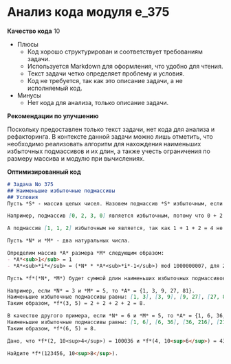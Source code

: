# Анализ кода модуля e_375

**Качество кода**
10
-  Плюсы
    - Код хорошо структурирован и соответствует требованиям задачи.
    - Используется Markdown для оформления, что удобно для чтения.
    - Текст задачи четко определяет проблему и условия.
    - Код не требуется, так как это описание задачи, а не исполняемый код.
-  Минусы
    - Нет кода для анализа, только описание задачи.

**Рекомендации по улучшению**

Поскольку предоставлен только текст задачи, нет кода для анализа и рефакторинга. В контексте данной задачи можно лишь отметить, что необходимо реализовать алгоритм для нахождения наименьших избыточных подмассивов и их длин, а также учесть ограничения по размеру массива и модулю при вычислениях.

**Оптимизированный код**

```markdown
# Задача No 375
## Наименьшие избыточные подмассивы
## Условия
Пусть *S* - массив целых чисел. Назовем подмассив *S* избыточным, если сумма его элементов строго больше, чем произведение его элементов.

Например, подмассив [0, 2, 3, 0] является избыточным, потому что 0 + 2 + 3 + 0 = 5 > 0 * 2 * 3 * 0 = 0.

А подмассив [1, 1, 2] избыточным не является, так как 1 + 1 + 2 = 4 не больше 1 * 1 * 2 = 2.

Пусть *N* и *M* - два натуральных числа.

Определим массив *A* размера *M* следующим образом:
- *A*<sub>1</sub> = 1
- *A*<sub>*i*</sub> = (*N* * *A*<sub>*i*-1</sub>) mod 1000000007, для 2 ≤ *i* ≤ *M*.

Пусть *f*(*N*, *M*) будет суммой длин наименьших избыточных подмассивов *A*.

Например, если *N* = 3 и *M* = 5, то *A* = {1, 3, 9, 27, 81}.
Наименьшие избыточные подмассивы равны: [1, 3], [3, 9], [9, 27], [27, 81]. Их длины равны 2, 2, 2 и 2.
Таким образом, *f*(3, 5) = 2 + 2 + 2 + 2 = 8.

В качестве другого примера, если *N* = 6 и *M* = 5, то *A* = {1, 6, 36, 216, 1296}.
Наименьшие избыточные подмассивы равны: [1, 6], [6, 36], [36, 216], [216, 1296].
Таким образом, *f*(6, 5) = 8.

Дано, что *f*(2, 10<sup>4</sup>) = 100036 и *f*(4, 10<sup>6</sup>) = 4399948026.

Найдите *f*(123456, 10<sup>8</sup>).
```